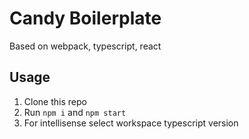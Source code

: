 # Candy Boilerplate

Based on webpack, typescript, react

## Usage

1. Clone this repo
2. Run `npm i` and `npm start`
3. For intellisense select workspace typescript version
